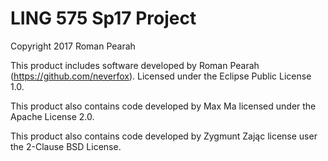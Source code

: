 # LING 575 Sp17 Project
Copyright 2017 Roman Pearah

This product includes software developed by Roman Pearah
(<https://github.com/neverfox>).
Licensed under the Eclipse Public License 1.0.

This product also contains code developed by Max Ma
licensed under the Apache License 2.0.

This product also contains code developed by Zygmunt Zając
license user the 2-Clause BSD License.
